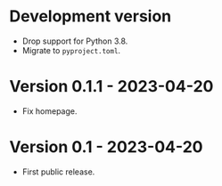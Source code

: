 # Development version

* Drop support for Python 3.8.
* Migrate to `pyproject.toml`.

# Version 0.1.1 - 2023-04-20

* Fix homepage.

# Version 0.1 - 2023-04-20

* First public release.
